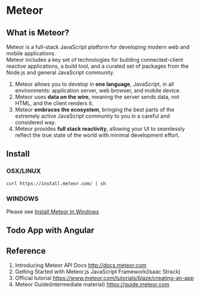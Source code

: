 # Meteor

## What is Meteor?
Meteor is a full-stack JavaScript platform for developing modern web and mobile applications.   
Meteor includes a key set of technologies for building connected-client reactive applications, a build tool, and a curated set of packages from the Node.js and general JavaScript community.
1. Meteor allows you to develop in **one language**, JavaScript, in all environments: application server, web browser, and mobile device.  
2. Meteor uses **data on the wire**, meaning the server sends data, not HTML, and the client renders it.  
3. Meteor **embraces the ecosystem**, bringing the best parts of the extremely active JavaScript community to you in a careful and considered way.  
4. Meteor provides **full stack reactivity**, allowing your UI to seamlessly reflect the true state of the world with minimal development effort.  


## Install
### OSX/LINUX  
```curl https://install.meteor.com/ | sh```

### WINDOWS  
Please see [Install Meteor In Windows](https://github.com/PepperGo/WebTechnologies/blob/master/Framework/Meteor/InstallInWindows.md)

##  Todo App with Angular 



## Reference
1. Introducing Meteor API Docs http://docs.meteor.com
2. Getting Started with Meteor.js JavaScript Framework(Isaac Strack)
3. Official tutorial https://www.meteor.com/tutorials/blaze/creating-an-app
4. Meteor Guide(intermediate material) https://guide.meteor.com
